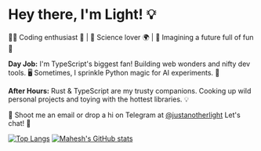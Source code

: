 # Hey there, I'm Light! :bulb:

👨‍💻 Coding enthusiast 🚀 | 🔬 Science lover 🌍 | 🌟 Imagining a future full of fun 🎉

**Day Job:** I'm TypeScript's biggest fan! Building web wonders and nifty dev tools. 🖥️ Sometimes, I sprinkle Python magic for AI experiments. 🧙

**After Hours:** Rust & TypeScript are my trusty companions. Cooking up wild personal projects and toying with the hottest libraries. 💡

📧 Shoot me an email or drop a hi on Telegram at [@justanotherlight](https://t.me/justanotherlight) Let's chat! 📲

[![Top Langs](https://github-readme-stats.vercel.app/api/top-langs/?username=maheshbansod&layout=pie&exclude_repo=dwm,dmenu)](https://github.com/anuraghazra/github-readme-stats)
[![Mahesh's GitHub stats](https://github-readme-stats.vercel.app/api?username=maheshbansod&hide_rank=true)](https://github.com/anuraghazra/github-readme-stats)
